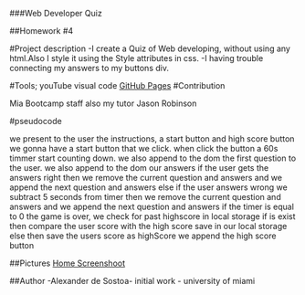 ###Web Developer Quiz
 
##Homework #4
 
#Project description
-I create a Quiz of Web developing, without using any html.Also I style it using the Style attributes in css.
-I having trouble connecting my answers to my buttons div.
 
#Tools;
youTube
visual code
[GitHub Pages](https://pages.github.com/) 
#Contribution
 
Mia Bootcamp staff
also my tutor Jason Robinson
 
#pseudocode
 
 we present to the user the instructions, a start button and high score button
 we gonna have a start button that we click.
 when click the button a 60s timmer start counting down.
 we also append to the dom the first question to the user. 
 we also append to the dom our answers
 if the user gets the answers right
      then we remove the current question and answers
     and we append the next question and answers
else if the user answers wrong 
      we subtract 5 seconds from timer
      then we remove the current question and answers
      and we append the next question and answers
 if the timer is equal to 0
      the game is over,
     we check for past highscore in local storage
      if is exist 
              then compare the user score with the high score save in our local storage
      else then save the users score as highScore
      we append the high score button
 
##Pictures
[Home Screenshoot](.\assets\image(2).png)
      
 
##Author
-Alexander de Sostoa- initial work - university of miami

